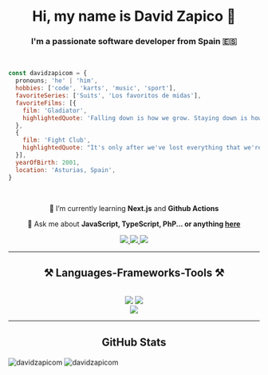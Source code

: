 <h1 align='center'>
    Hi, my name is David Zapico 👋
</h1>

<h3 align='center'>I'm a passionate software developer from Spain 🇪🇸</h3>

<br/>

```js
const davidzapicom = {
  pronouns; 'he' | 'him',
  hobbies: ['code', 'karts', 'music', 'sport'],
  favoriteSeries: ['Suits', 'Los favoritos de midas'],
  favoriteFilms: [{
    film: 'Gladiator',
    highlightedQuote: 'Falling down is how we grow. Staying down is how we die.',
  },
  {
    film: 'Fight Club',
    highlightedQuote: "It's only after we've lost everything that we're free to do anything.",
  }],
  yearOfBirth: 2001,
  location: 'Asturias, Spain',
}
```

<br/>

<div align='center'>

🌱 I’m currently learning **Next.js** and **Github Actions**

💬 Ask me about **JavaScript, TypeScript, PhP... or anything [here](https://davidzapico.com/en/contact)**

 </div>

<div align='center'>
  <a href="mailto:davidzapico@davidzapico.com">
    <img src="https://img.shields.io/badge/Gmail-333333?style=for-the-badge&logo=gmail&logoColor=red" />
  </a>
  <a href="https://linkedin.com/in/davidzapicom" target="_blank">
    <img src="https://img.shields.io/badge/LinkedIn-0077B5?style=for-the-badge&logo=linkedin&logoColor=white" target="_blank" />
  </a>
  <a href="https://salesp07.github.io" target="_blank">
     <img src="https://img.shields.io/badge/Portfolio-FF5722?style=for-the-badge&logo=todoist&logoColor=white" target="_blank" /> <!-- sqlite, safari, google-chrome are other good icon options -->
  </a>
</div>

 <hr/>

<h2 align='center'>⚒️ Languages-Frameworks-Tools ⚒️</h2>
<br/>
<div align='center'>
    <img src="https://skillicons.dev/icons?i=html,css,bootstrap,javascript,typescript" />
    <img src="https://skillicons.dev/icons?i=nodejs,nest,php,java,postgres,mysql,bash,markdown,jest" /><br>
    <img src="https://skillicons.dev/icons?i=vscode,github,gitlab,bitbucket,azure,docker,figma,git" />
</div>

 <hr/>

<h2 align='center'>GitHub Stats</h2>

<div>

<img align="center" src="https://github-readme-stats.vercel.app/api/top-langs?username=davidzapicom&show_icons=true&locale=en&layout=compact" alt="davidzapicom" />

<img align="center" src="https://github-readme-streak-stats.herokuapp.com/?user=davidzapicom&" alt="davidzapicom" />

</div>
